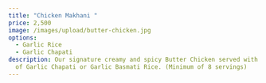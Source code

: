 ```yaml
---
title: "Chicken Makhani "
price: 2,500
image: /images/upload/butter-chicken.jpg
options:
  - Garlic Rice
  - Garlic Chapati
description: Our signature creamy and spicy Butter Chicken served with a choice
  of Garlic Chapati or Garlic Basmati Rice. (Minimum of 8 servings)
---
```

